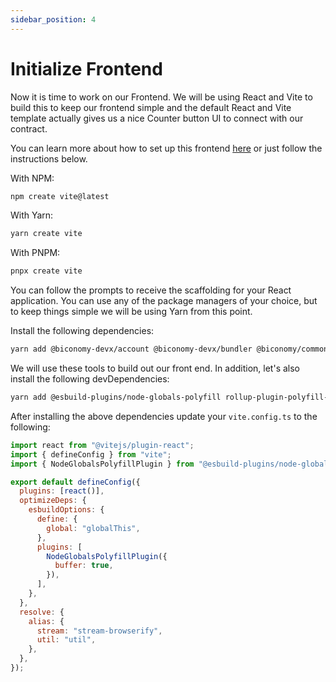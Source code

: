 ```yaml
---
sidebar_position: 4
---
```


# Initialize Frontend

Now it is time to work on our Frontend. We will be using React and Vite to build
this to keep our frontend simple and the default React and Vite template
actually gives us a nice Counter button UI to connect with our contract.

You can learn more about how to set up this frontend
[here](https://vitejs.dev/guide/#scaffolding-your-first-vite-project) or just
follow the instructions below.

With NPM:

```bash
npm create vite@latest
```

With Yarn:

```bash
yarn create vite
```

With PNPM:

```bash
pnpx create vite
```

You can follow the prompts to receive the scaffolding for your React
application. You can use any of the package managers of your choice, but to keep
things simple we will be using Yarn from this point.

Install the following dependencies:

```bash
yarn add @biconomy-devx/account @biconomy-devx/bundler @biconomy/common @biconomy/core-types @biconomy-devx/paymaster magic-sdk @biconomy/modules ethers@5.7.2
```

We will use these tools to build out our front end. In addition, let's also
install the following devDependencies:

```bash
yarn add @esbuild-plugins/node-globals-polyfill rollup-plugin-polyfill-node stream-browserify -D
```

After installing the above dependencies update your `vite.config.ts` to the
following:

```js
import react from "@vitejs/plugin-react";
import { defineConfig } from "vite";
import { NodeGlobalsPolyfillPlugin } from "@esbuild-plugins/node-globals-polyfill";

export default defineConfig({
  plugins: [react()],
  optimizeDeps: {
    esbuildOptions: {
      define: {
        global: "globalThis",
      },
      plugins: [
        NodeGlobalsPolyfillPlugin({
          buffer: true,
        }),
      ],
    },
  },
  resolve: {
    alias: {
      stream: "stream-browserify",
      util: "util",
    },
  },
});
```

